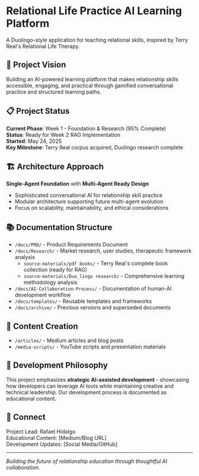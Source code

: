 # Relational Life Practice AI Learning Platform

A Duolingo-style application for teaching relational skills, inspired by Terry Real's Relational Life Therapy.

## 🎯 Project Vision

Building an AI-powered learning platform that makes relationship skills accessible, engaging, and practical through gamified conversational practice and structured learning paths.

## 📋 Project Status

**Current Phase**: Week 1 - Foundation & Research (95% Complete)  
**Status**: Ready for Week 2 RAG Implementation  
**Started**: May 24, 2025  
**Key Milestone**: Terry Real corpus acquired, Duolingo research complete

## 🏗️ Architecture Approach

**Single-Agent Foundation** with **Multi-Agent Ready Design**
- Sophisticated conversational AI for relationship skill practice
- Modular architecture supporting future multi-agent evolution
- Focus on scalability, maintainability, and ethical considerations

## 📚 Documentation Structure

- `/docs/PRD/` - Product Requirements Document  
- `/docs/Research/` - Market research, user studies, therapeutic framework analysis
  - `source-materials/pdf books/` - Terry Real's complete book collection (ready for RAG)
  - `source-materials/Duo_lingo research/` - Comprehensive learning methodology analysis
- `/docs/AI-Collaboration-Process/` - Documentation of human-AI development workflow
- `/docs/templates/` - Reusable templates and frameworks
- `/docs/archive/` - Previous versions and superseded documents

## 📝 Content Creation

- `/articles/` - Medium articles and blog posts  
- `/media-scripts/` - YouTube scripts and presentation materials

## 🤝 Development Philosophy

This project emphasizes **strategic AI-assisted development** - showcasing how developers can leverage AI tools while maintaining creative and technical leadership. Our development process is documented as educational content.

## 🔗 Connect

Project Lead: Rafael Hidalgo  
Educational Content: [Medium/Blog URL]  
Development Updates: [Social Media/GitHub]

---

*Building the future of relationship education through thoughtful AI collaboration.*
